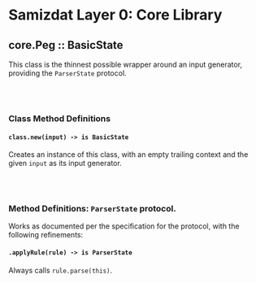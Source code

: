 Samizdat Layer 0: Core Library
==============================

core.Peg :: BasicState
----------------------

This class is the thinnest possible wrapper around an input generator,
providing the `ParserState` protocol.


<br><br>
### Class Method Definitions

#### `class.new(input) -> is BasicState`

Creates an instance of this class, with an empty trailing context and the
given `input` as its input generator.


<br><br>
### Method Definitions: `ParserState` protocol.

Works as documented per the specification for the protocol, with the
following refinements:

#### `.applyRule(rule) -> is ParserState`

Always calls `rule.parse(this)`.
